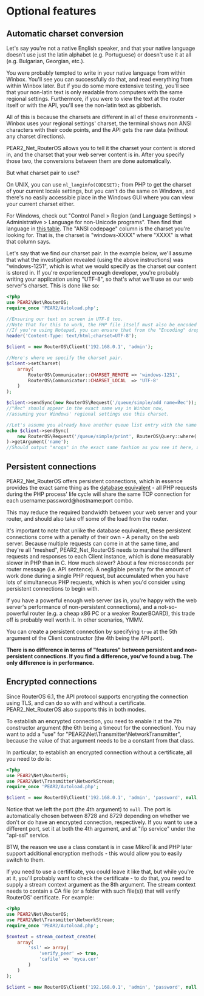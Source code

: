 # Optional features

## Automatic charset conversion
Let's say you're not a native English speaker, and that your native language doesn't use just the latin alphabet (e.g. Portuguese) or doesn't use it at all (e.g. Bulgarian, Georgian, etc.).

You were probably tempted to write in your native language from within Winbox. You'll see you can successfully do that, and read everything from within Winbox later. But if you do some more extensive testing, you'll see that your non-latin text is only readable from computers with the same regional settings. Furthermore, if you were to view the text at the router itself or with the API, you'll see the non-latin text as gibberish.

All of this is because the charsets are different in all of these environments - Winbox uses your regional settings' charset, the terminal shows non ANSI characters with their code points, and the API gets the raw data (without any charset directions).

PEAR2_Net_RouterOS allows you to tell it the charset your content is stored in, and the charset that your web server content is in. After you specify those two, the conversions between them are done automatically.

But what charset pair to use?

On UNIX, you can use ```nl_langinfo(CODESET);``` from PHP to get the charset of your current locale settings, but you can't do the same on Windows, and there's no easily accessible place in the Windows GUI where you can view your current charset either.

For Windows, check out "Control Panel > Region (and Language Settings) > Administrative > Language for non-Unicode programs". Then find that language in [this table](http://msdn.microsoft.com/en-us/goglobal/bb896001.aspx). The "ANSI codepage" column is the charset you're looking for. That is, the charset is "windows-XXXX" where "XXXX" is what that column says.

Let's say that we find our charset pair. In the example below, we'll assume that what the investigation revealed (using the above instructions) was "windows-1251", which is what we would specify as the charset our content is stored in. If you're experienced enough developer, you're probably writing your application using "UTF-8", so that's what we'll use as our web server's charset. This is done like so:

```php
<?php
use PEAR2\Net\RouterOS;
require_once 'PEAR2/Autoload.php';

//Ensuring our text on screen in UTF-8 too.
//Note that for this to work, the PHP file itself must also be encoded with UTF-8.
//If you're using Notepad, you can ensure that from the "Encoding" drop down at the "Save As..." dialog.
header('Content-Type: text/html;charset=UTF-8');

$client = new RouterOS\Client('192.168.0.1', 'admin');

//Here's where we specify the charset pair.
$client->setCharset(
    array(
        RouterOS\Communicator::CHARSET_REMOTE => 'windows-1251',
        RouterOS\Communicator::CHARSET_LOCAL  => 'UTF-8'
    )
);

$client->sendSync(new RouterOS\Request('/queue/simple/add name=Йес'));
//"Йес" should appear in the exact same way in Winbox now,
//assuming your Windows' regional settings use this charset.

//Let's assume you already have another queue list entry with the name "ягода"
echo $client->sendSync(
    new RouterOS\Request('/queue/simple/print', RouterOS\Query::where('name', 'ягода'))
)->getArgument('name');
//Should output "ягода" in the exact same fashion as you see it here, and in Winbox.
```

## Persistent connections
PEAR2_Net_RouterOS offers persistent connections, which in essence provides the exact same thing as the [database equivalent](http://php.net/manual/en/features.persistent-connections.php) - all PHP requests during the PHP process' life cycle will share the same TCP connection for each username:password@hostname:port combo.

This may reduce the required bandwidth between your web server and your router, and should also take off some of the load from the router.

It's important to note that unlike the database equivalent, these persistent connections come with a penalty of their own - A penalty on the web server. Because multiple requests can come in at the same time, and they're all "meshed", PEAR2_Net_RouterOS needs to marshal the different requests and responses to each Client instance, which is done measurably slower in PHP than in C. How much slower? About a few microseconds per router message (i.e. API sentence). A negligible penalty for the amount of work done during a single PHP request, but accumulated when you have lots of simultaneous PHP requests, which is when you'd consider using persistent connections to begin with.

If you have a powerful enough web server (as in, you're happy with the web server's performance of non-persistent connections), and a not-so-powerful router (e.g. a cheap x86 PC or a weaker RouterBOARD), this trade off is probably well worth it. In other scenarios, YMMV.

You can create a persistent connection by specifying ```true``` at the 5th argument of the Client constructor (the 4th being the API port).

__There is no difference in terms of "features" between persistent and non-persistent connections. If you find a difference, you've found a bug. The only difference is in performance.__

## Encrypted connections
Since RouterOS 6.1, the API protocol supports encrypting the connection using TLS, and can do so with and without a certificate. PEAR2_Net_RouterOS also supports this in both modes.

To establish an encrypted connection, you need to enable it at the 7th constructor argument (the 6th being a timeout for the connection). You may want to add a "use" for "PEAR2\Net\Transmitter\NetworkTransmitter", because the value of that argument needs to be a constant from that class.

In particular, to establish an encrypted connection without a certificate, all you need to do is:
```php
<?php
use PEAR2\Net\RouterOS;
use PEAR2\Net\Transmitter\NetworkStream;
require_once 'PEAR2/Autoload.php';

$client = new RouterOS\Client('192.168.0.1', 'admin', 'password', null, false, null, NetworkStream::CRYPTO_TLS);
```

Notice that we left the port (the 4th argument) to ```null```. The port is automatically chosen between 8728 and 8729 depending on whether we don't or do have an encrypted connection, respectively. If you want to use a different port, set it at both the 4th argument, and at "/ip service" under the "api-ssl" service.

BTW, the reason we use a class constant is in case MikroTik and PHP later support additional encryption methods - this would allow you to easily switch to them.

If you need to use a certificate, you could leave it like that, but while you're at it, you'll probably want to check the certificate - to do that, you need to supply a stream context argument as the 8th argument. The stream context needs to contain a CA file (or a folder with such file(s)) that will verify RouterOS' certificate. For example:
```php
<?php
use PEAR2\Net\RouterOS;
use PEAR2\Net\Transmitter\NetworkStream;
require_once 'PEAR2/Autoload.php';

$context = stream_context_create(
    array(
        'ssl' => array(
            'verify_peer' => true,
            'cafile' => 'myca.cer'
        )
    )
);

$client = new RouterOS\Client('192.168.0.1', 'admin', 'password', null, false, null, NetworkStream::CRYPTO_TLS, $context);
```